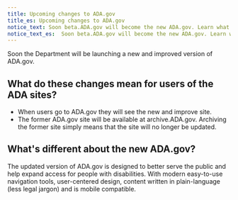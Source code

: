 ```yaml
---
title: Upcoming changes to ADA.gov
title_es: Upcoming changes to ADA.gov
notice_text: Soon beta.ADA.gov will become the new ADA.gov. Learn what to expect.
notice_text_es:  Soon beta.ADA.gov will become the new ADA.gov. Learn what to expect.
---
```


Soon the Department will be launching a new and improved version of ADA.gov.

## What do these changes mean for users of the ADA sites?

- When users go to ADA.gov they will see the new and improve site.
- The former ADA.gov site will be available at archive.ADA.gov. Archiving the former site simply means that the site will no longer be updated.

## What's different about the new ADA.gov?

The updated version of ADA.gov is designed to better serve the public and help expand access for people with disabilities. With modern easy-to-use navigation tools, user-centered design, content written in plain-language (less legal jargon) and is mobile compatible.